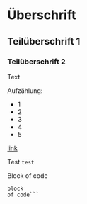 # Überschrift
## Teilüberschrift 1
### Teilüberschrift 2
Text

Aufzählung:
- 1
- 2
 - 3
 - 4
  - 5

[link](https://www.google.com/)

Test `test`

Block of code 
```block of code
block
of code```
